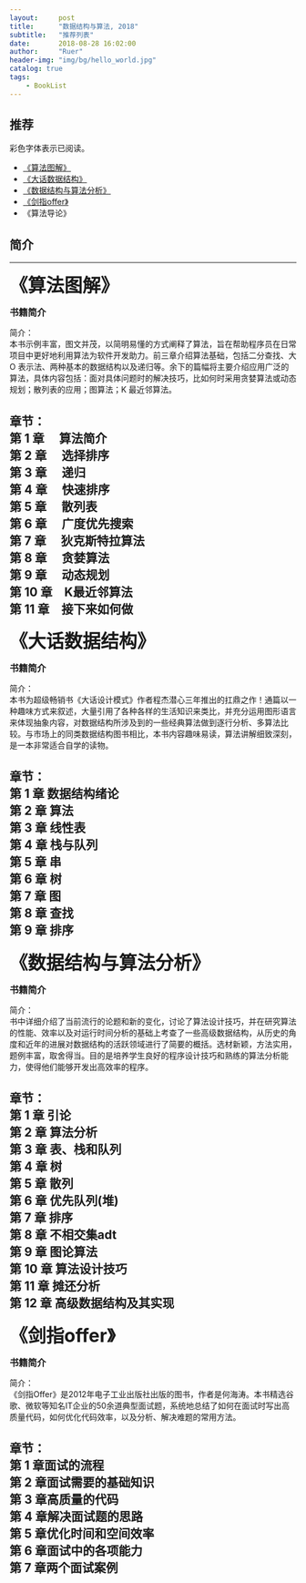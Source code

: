 ```yaml
---
layout:     post
title:      "数据结构与算法, 2018"
subtitle:   "推荐列表"
date:       2018-08-28 16:02:00
author:     "Ruer"
header-img: "img/bg/hello_world.jpg"
catalog: true
tags:
    - BookList
---
```


## 推荐

彩色字体表示已阅读。

* [《算法图解》](#《算法图解》)  
* [《大话数据结构》](#《大话数据结构》)  
* [《数据结构与算法分析》](#《数据结构与算法分析》)  
* [《剑指offer》](#《剑指offer》)  
* 《算法导论》  

## 简介

---

<span id="《算法图解》"><font size=6><b>《算法图解》</b></font></span>

<font size=3><b>书籍简介</b></font>

简介：  
本书示例丰富，图文并茂，以简明易懂的方式阐释了算法，旨在帮助程序员在日常项目中更好地利用算法为软件开发助力。前三章介绍算法基础，包括二分查找、大O 表示法、两种基本的数据结构以及递归等。余下的篇幅将主要介绍应用广泛的算法，具体内容包括：面对具体问题时的解决技巧，比如何时采用贪婪算法或动态规划；散列表的应用；图算法；K 最近邻算法。

章节：  
第 1 章 　算法简介  
第 2 章 　选择排序  
第 3 章 　递归  
第 4 章 　快速排序  
第 5 章　 散列表  
第 6 章 　广度优先搜索  
第 7 章 　狄克斯特拉算法  
第 8 章　 贪婪算法  
第 9 章　 动态规划  
第 10 章　K最近邻算法  
第 11 章　接下来如何做  
---

<span id="《大话数据结构》"><font size=6><b>《大话数据结构》</b></font></span>

<font size=3><b>书籍简介</b></font>

简介：  
本书为超级畅销书《大话设计模式》作者程杰潜心三年推出的扛鼎之作！通篇以一种趣味方式来叙述，大量引用了各种各样的生活知识来类比，并充分运用图形语言来体现抽象内容，对数据结构所涉及到的一些经典算法做到逐行分析、多算法比较。与市场上的同类数据结构图书相比，本书内容趣味易读，算法讲解细致深刻，是一本非常适合自学的读物。

章节：  
第 1 章    数据结构绪论  
第 2 章    算法  
第 3 章    线性表  
第 4 章    栈与队列  
第 5 章    串  
第 6 章    树  
第 7 章    图  
第 8 章    查找  
第 9 章    排序  
---

<span id="《数据结构与算法分析》"><font size=6><b>《数据结构与算法分析》</b></font></span>

<font size=3><b>书籍简介</b></font>

简介：  
书中详细介绍了当前流行的论题和新的变化，讨论了算法设计技巧，并在研究算法的性能、效率以及对运行时间分析的基础上考查了一些高级数据结构，从历史的角度和近年的进展对数据结构的活跃领域进行了简要的概括。选材新颖，方法实用，题例丰富，取舍得当。目的是培养学生良好的程序设计技巧和熟练的算法分析能力，使得他们能够开发出高效率的程序。

章节：  
第 1 章    引论  
第 2 章    算法分析  
第 3 章    表、栈和队列  
第 4 章    树  
第 5 章    散列  
第 6 章    优先队列(堆)  
第 7 章    排序  
第 8 章    不相交集adt  
第 9 章    图论算法  
第 10 章  算法设计技巧  
第 11 章  摊还分析  
第 12 章  高级数据结构及其实现  
---

<span id="《剑指offer》"><font size=6><b>《剑指offer》</b></font></span>

<font size=3><b>书籍简介</b></font>

简介：  
《剑指Offer》是2012年电子工业出版社出版的图书，作者是何海涛。本书精选谷歌、微软等知名IT企业的50余道典型面试题，系统地总结了如何在面试时写出高质量代码，如何优化代码效率，以及分析、解决难题的常用方法。

章节：  
第 1 章面试的流程  
第 2 章面试需要的基础知识  
第 3 章高质量的代码  
第 4 章解决面试题的思路  
第 5 章优化时间和空间效率  
第 6 章面试中的各项能力  
第 7 章两个面试案例  
---